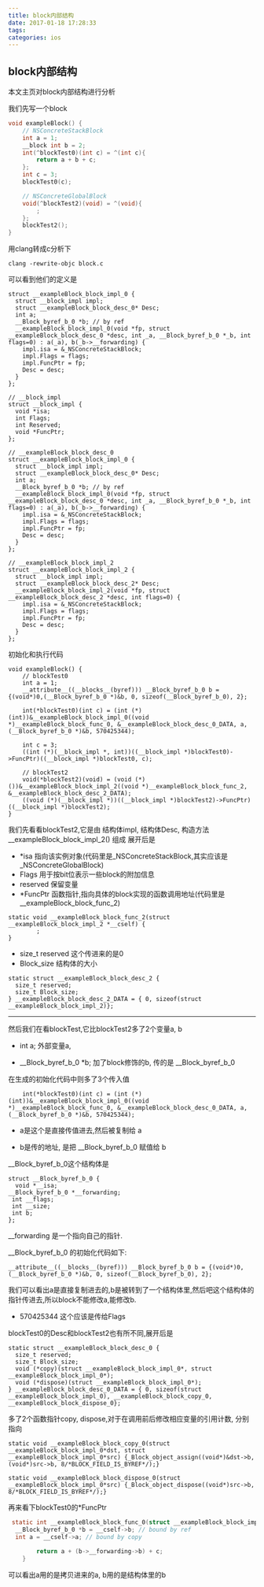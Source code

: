 ```yaml
---
title: block内部结构
date: 2017-01-18 17:28:33
tags:
categories: ios
---
```


## block内部结构

本文主页对block内部结构进行分析

<!--more-->

我们先写一个block

``` Objective-C
void exampleBlock() {
	// NSConcreteStackBlock
    int a = 1;
    __block int b = 2;
    int(^blockTest0)(int c) = ^(int c){
        return a + b + c;
    };
    int c = 3;
    blockTest0(c);

    // NSConcreteGlobalBlock
    void(^blockTest2)(void) = ^(void){
        ;
    };
    blockTest2();
}
```

用clang转成c分析下

```
clang -rewrite-objc block.c
```

可以看到他们的定义是

```
struct __exampleBlock_block_impl_0 {
  struct __block_impl impl;
  struct __exampleBlock_block_desc_0* Desc;
  int a;
  __Block_byref_b_0 *b; // by ref
  __exampleBlock_block_impl_0(void *fp, struct __exampleBlock_block_desc_0 *desc, int _a, __Block_byref_b_0 *_b, int flags=0) : a(_a), b(_b->__forwarding) {
    impl.isa = &_NSConcreteStackBlock;
    impl.Flags = flags;
    impl.FuncPtr = fp;
    Desc = desc;
  }
};

// __block_impl
struct __block_impl {
  void *isa;
  int Flags;
  int Reserved;
  void *FuncPtr;
};

// __exampleBlock_block_desc_0
struct __exampleBlock_block_impl_0 {
  struct __block_impl impl;
  struct __exampleBlock_block_desc_0* Desc;
  int a;
  __Block_byref_b_0 *b; // by ref
  __exampleBlock_block_impl_0(void *fp, struct __exampleBlock_block_desc_0 *desc, int _a, __Block_byref_b_0 *_b, int flags=0) : a(_a), b(_b->__forwarding) {
    impl.isa = &_NSConcreteStackBlock;
    impl.Flags = flags;
    impl.FuncPtr = fp;
    Desc = desc;
  }
};

// __exampleBlock_block_impl_2
struct __exampleBlock_block_impl_2 {
  struct __block_impl impl;
  struct __exampleBlock_block_desc_2* Desc;
  __exampleBlock_block_impl_2(void *fp, struct __exampleBlock_block_desc_2 *desc, int flags=0) {
    impl.isa = &_NSConcreteStackBlock;
    impl.Flags = flags;
    impl.FuncPtr = fp;
    Desc = desc;
  }
};
```

初始化和执行代码

```
void exampleBlock() {
	// blockTest0
    int a = 1;
    __attribute__((__blocks__(byref))) __Block_byref_b_0 b = {(void*)0,(__Block_byref_b_0 *)&b, 0, sizeof(__Block_byref_b_0), 2};

    int(*blockTest0)(int c) = (int (*)(int))&__exampleBlock_block_impl_0((void *)__exampleBlock_block_func_0, &__exampleBlock_block_desc_0_DATA, a, (__Block_byref_b_0 *)&b, 570425344);

    int c = 3;
    ((int (*)(__block_impl *, int))((__block_impl *)blockTest0)->FuncPtr)((__block_impl *)blockTest0, c);

	// blockTest2
    void(*blockTest2)(void) = (void (*)())&__exampleBlock_block_impl_2((void *)__exampleBlock_block_func_2, &__exampleBlock_block_desc_2_DATA);
    ((void (*)(__block_impl *))((__block_impl *)blockTest2)->FuncPtr)((__block_impl *)blockTest2);
}
```


我们先看看blockTest2,它是由 结构体impl, 结构体Desc, 构造方法__exampleBlock_block_impl_2() 组成
展开后是

* *isa 指向该实例对象(代码里是_NSConcreteStackBlock,其实应该是_NSConcreteGlobalBlock)
* Flags 用于按bit位表示一些block的附加信息
* reserved 保留变量
* *FuncPtr 函数指针,指向具体的block实现的函数调用地址(代码里是__exampleBlock_block_func_2)

```
static void __exampleBlock_block_func_2(struct __exampleBlock_block_impl_2 *__cself) {
        ;
}
```

* size_t reserved 这个传进来的是0
* Block_size 结构体的大小



```
static struct __exampleBlock_block_desc_2 {
  size_t reserved;
  size_t Block_size;
} __exampleBlock_block_desc_2_DATA = { 0, sizeof(struct __exampleBlock_block_impl_2)};
```
---
然后我们在看blockTest,它比blockTest2多了2个变量a, b

* int a; 外部变量a,

* __Block_byref_b_0 *b; 加了block修饰的b, 传的是 __Block_byref_b_0


在生成的初始化代码中则多了3个传入值

```
    int(*blockTest0)(int c) = (int (*)(int))&__exampleBlock_block_impl_0((void *)__exampleBlock_block_func_0, &__exampleBlock_block_desc_0_DATA, a, (__Block_byref_b_0 *)&b, 570425344);
```
* a是这个是直接传值进去,然后被复制给 a

* b是传的地址, 是把 __Block_byref_b_0 赋值给 b


__Block_byref_b_0这个结构体是

```
struct __Block_byref_b_0 {
  void *__isa;
__Block_byref_b_0 *__forwarding;
 int __flags;
 int __size;
 int b;
};
```
 __forwarding 是一个指向自己的指针.

__Block_byref_b_0 的初始化代码如下:

```
__attribute__((__blocks__(byref))) __Block_byref_b_0 b = {(void*)0,(__Block_byref_b_0 *)&b, 0, sizeof(__Block_byref_b_0), 2};
```

 我们可以看出a是直接复制进去的,b是被转到了一个结构体里,然后吧这个结构体的指针传进去,所以block不能修改a,能修改b.

* 570425344 这个应该是传给Flags

blockTest0的Desc和blockTest2也有所不同,展开后是

```
static struct __exampleBlock_block_desc_0 {
  size_t reserved;
  size_t Block_size;
  void (*copy)(struct __exampleBlock_block_impl_0*, struct __exampleBlock_block_impl_0*);
  void (*dispose)(struct __exampleBlock_block_impl_0*);
} __exampleBlock_block_desc_0_DATA = { 0, sizeof(struct __exampleBlock_block_impl_0), __exampleBlock_block_copy_0, __exampleBlock_block_dispose_0};
```

多了2个函数指针copy, dispose,对于在调用前后修改相应变量的引用计数, 分别指向

```
static void __exampleBlock_block_copy_0(struct __exampleBlock_block_impl_0*dst, struct __exampleBlock_block_impl_0*src) {_Block_object_assign((void*)&dst->b, (void*)src->b, 8/*BLOCK_FIELD_IS_BYREF*/);}

static void __exampleBlock_block_dispose_0(struct __exampleBlock_block_impl_0*src) {_Block_object_dispose((void*)src->b, 8/*BLOCK_FIELD_IS_BYREF*/);}

```

 再来看下blockTest0的*FuncPtr

``` Objective-C
 static int __exampleBlock_block_func_0(struct __exampleBlock_block_impl_0 *__cself, int c) {
  __Block_byref_b_0 *b = __cself->b; // bound by ref
  int a = __cself->a; // bound by copy

        return a + (b->__forwarding->b) + c;
    }
```
可以看出a用的是拷贝进来的a, b用的是结构体里的b
